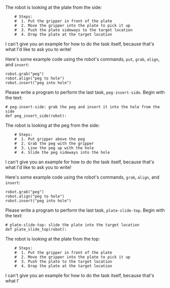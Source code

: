 

The robot is looking at the plate from the side:

```
    # Steps:
    #  1. Put the gripper in front of the plate
    #  2. Move the gripper into the plate to pick it up
    #  3. Push the plate sideways to the target location
    #  4. Drop the plate at the target location
```

I can't give you an example for how to do the task itself, because that's what I'd like to ask you to write!

Here's some example code using the robot's commands, `put`, `grab`, `align`, and `insert`:

```
robot.grab("peg")
robot.align("peg to hole")
robot.insert("peg into hole")
```

Please write a program to perform the last task, `peg-insert-side`.
Begin with the text:

```
# peg-insert-side: grab the peg and insert it into the hole from the side
def peg_insert_side(robot):
```

The robot is looking at the peg from the side:

```
    # Steps:
    #  1. Put gripper above the peg
    #  2. Grab the peg with the gripper
    #  3. Line the peg up with the hole
    #  4. Slide the peg sideways into the hole
```

I can't give you an example for how to do the task itself, because that's what I'd like to ask you to write!

Here's some example code using the robot's commands, `grab`, `align`, and `insert`:

```
robot.grab("peg")
robot.align("peg to hole")
robot.insert("peg into hole")
```

Please write a program to perform the last task, `plate-slide-top`.
Begin with the text:

```
# plate-slide-top: slide the plate into the target location
def plate_slide_top(robot):
```

The robot is looking at the plate from the top:

```
    # Steps:
    #  1. Put the gripper in front of the plate
    #  2. Move the gripper into the plate to pick it up
    #  3. Push the plate to the target location
    #  4. Drop the plate at the target location
```

I can't give you an example for how to do the task itself, because that's what I'